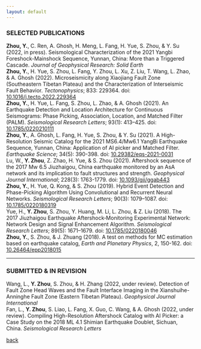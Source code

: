 ```yaml
---
layout: default
---
```

### SELECTED PUBLICATIONS

**Zhou, Y.**, C. Ren, A. Ghosh, H. Meng, L. Fang, H. Yue, S. Zhou, & Y. Su (2022, in press). Seismological Characterization of the 2021 Yangbi Foreshock-Mainshock Sequence, Yunnan, China: More than a Triggered Cascade. *Journal of Geophysical Research: Solid Earth*  
**Zhou, Y.**, H. Yue, S. Zhou, L. Fang, Y. Zhou, L. Xu, Z. Liu, T. Wang, L. Zhao, & A. Ghosh (2022). Microseismicity along Xiaojiang Fault Zone (Southeastern Tibetan Plateau) and the Characterization of Interseismic Fault Behavior. *Tectonophysics*; 833: 229364. doi: [10.1016/j.tecto.2022.229364](https://doi.org/10.1016/j.tecto.2022.229364)  
**Zhou, Y.**, H. Yue, L. Fang, S. Zhou, L. Zhao, & A. Ghosh (2021). An Earthquake Detection and Location Architecture for Continuous Seismograms: Phase Picking, Association, Location, and Matched Filter (PALM). *Seismological Research Letters*; 93(1): 413–425. doi: [10.1785/0220210111](https://doi.org/10.1785/0220210111)  
**Zhou, Y.**, A. Ghosh, L. Fang, H. Yue, S. Zhou, & Y. Su (2021). A High-Resolution Seismic Catalog for the 2021 MS6.4/Mw6.1 YangBi Earthquake Sequence, Yunnan, China: Application of AI picker and Matched Filter. *Earthquake Science*; 34(5): 390-398. doi: [10.29382/eqs-2021-0031](https://doi.org/10.29382/eqs-2021-0031)  
Lu, W., **Y. Zhou**, Z. Zhao, H. Yue, & S. Zhou (2021). Aftershock sequence of the 2017 Mw 6.5 Jiuzhaigou, China earthquake monitored by an AsA network and its implication to fault structures and strength. *Geophysical Journal International*; 228(3): 1763-1779. doi: [10.1093/gji/ggab443](https://doi.org/10.1093/gji/ggab443)  
**Zhou, Y.**, H. Yue, Q. Kong, & S. Zhou (2019). Hybrid Event Detection and Phase-Picking Algorithm Using Convolutional and Recurrent Neural Networks. *Seismological Research Letters*; 90(3): 1079–1087. doi: [10.1785/0220180319](https://doi.org/10.1785/0220180319)  
Yue, H., **Y. Zhou**, S. Zhou, Y. Huang, M. Li, L. Zhou, & Z. Liu (2018). The 2017 Jiuzhaigou Earthquake Aftershock‐Monitoring Experimental Network: Network Design and Signal Enhancement Algorithm. *Seismological Research Letters*; 89(5): 1671–1679. doi: [10.1785/0220180046](https://doi.org/10.1785/0220180046)  
**Zhou, Y.**, S. Zhou, & J. Zhuang (2018). A test on methods for MC estimation based on earthquake catalog, *Earth and Planetary Physics*, 2, 150-162. doi: [10.26464/epp2018015](https://doi.org/10.26464/epp2018015)  

* * *
### SUBMITTED & IN REVISION

Wang, L., **Y. Zhou**, S. Zhou, & H. Zhang (2022, under review). Detection of Fault Zone Head Waves and the Fault Interface Imaging in the Xianshuihe-Anninghe Fault Zone (Eastern Tibetan Plateau). *Geophysical Journal International*  
Fan, L., **Y. Zhou**, S. Liao, L. Fang, X. Guo, C. Wang, & A. Ghosh (2022, under review). Compiling High-Resolution Aftershock Catalog with AI Picker: a Case Study on the 2018 ML 4.1 Shimian Earthquake Doublet, Sichuan, China. *Seismological Research Letters*  

[back](./)